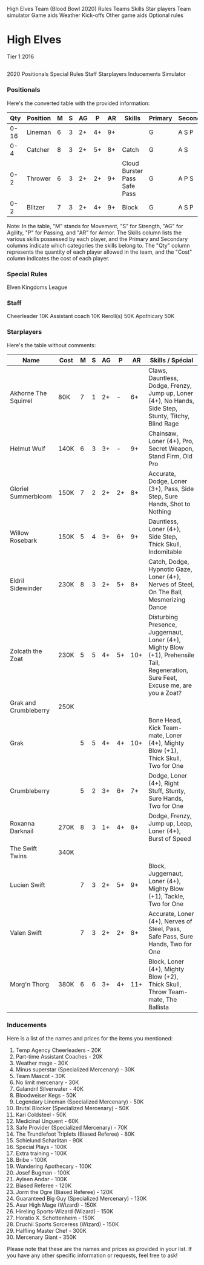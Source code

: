 ﻿
High Elves Team (Blood Bowl 2020)
Rules
Teams
Skills
Star players
Team simulator
Game aids
Weather
Kick-offs
Other game aids
Optional rules
# High Elves
Tier 1
2016
## 
2020
Positionals
Special Rules
Staff
Starplayers
Inducements
Simulator
### Positionals
Here's the converted table with the provided information:

| Qty  | Position        | M | S | AG | P  | AR | Skills                           | Primary | Secondary | Cost |
| ---- | --------------- | - | - | -- | -- | -- | -------------------------------- | ------- | --------- | ---- |
| 0-16 | Lineman         | 6 | 3 | 2+ | 4+ | 9+ |                                  | G       | A S P     | 70K  |
| 0-4  | Catcher         | 8 | 3 | 2+ | 5+ | 8+ | Catch                            | G       | A S       | 90K  |
| 0-2  | Thrower         | 6 | 3 | 2+ | 2+ | 9+ | Cloud Burster<br>Pass<br>Safe Pass | G       | A P S     | 100K |
| 0-2  | Blitzer         | 7 | 3 | 2+ | 4+ | 9+ | Block                            | G       | A S P     | 100K |

Note: In the table, "M" stands for Movement, "S" for Strength, "AG" for Agility, "P" for Passing, and "AR" for Armor. The Skills column lists the various skills possessed by each player, and the Primary and Secondary columns indicate which categories the skills belong to. The "Qty" column represents the quantity of each player allowed in the team, and the "Cost" column indicates the cost of each player.
### Special Rules
Elven Kingdoms League
### Staff
Cheerleader
10K
Assistant coach
10K
Reroll(s)
50K
Apothicary
50K
### Starplayers
Here's the table without comments:

| Name                   | Cost | M   | S   | AG  | P   | AR  | Skills / Spécial                                                  |
| ---------------------- | ---- | --- | --- | --- | --- | --- | ----------------------------------------------------------------- |
| Akhorne The Squirrel    | 80K  | 7   | 1   | 2+  | -   | 6+  | Claws, Dauntless, Dodge, Frenzy, Jump up, Loner (4+), No Hands, Side Step, Stunty, Titchy, Blind Rage    |
| Helmut Wulf            | 140K | 6   | 3   | 3+  | -   | 9+  | Chainsaw, Loner (4+), Pro, Secret Weapon, Stand Firm, Old Pro  |
| Gloriel Summerbloom     | 150K | 7   | 2   | 2+  | 2+  | 8+  | Accurate, Dodge, Loner (3+), Pass, Side Step, Sure Hands, Shot to Nothing                          |
| Willow Rosebark         | 150K | 5   | 4   | 3+  | 6+  | 9+  | Dauntless, Loner (4+), Side Step, Thick Skull, Indomitable     |
| Eldril Sidewinder       | 230K | 8   | 3   | 2+  | 5+  | 8+  | Catch, Dodge, Hypnotic Gaze, Loner (4+), Nerves of Steel, On The Ball, Mesmerizing Dance             |
| Zolcath the Zoat        | 230K | 5   | 5   | 4+  | 5+  | 10+ | Disturbing Presence, Juggernaut, Loner (4+), Mighty Blow (+1), Prehensile Tail, Regeneration, Sure Feet, Excuse me, are you a Zoat? |
| Grak and Crumbleberry   | 250K |     |     |     |     |     |                                                                 |
| Grak                   |      | 5   | 5   | 4+  | 4+  | 10+ | Bone Head, Kick Team-mate, Loner (4+), Mighty Blow (+1), Thick Skull, Two for One                       |
| Crumbleberry           |      | 5   | 2   | 3+  | 6+  | 7+  | Dodge, Loner (4+), Right Stuff, Stunty, Sure Hands, Two for One                                         |
| Roxanna Darknail        | 270K | 8   | 3   | 1+  | 4+  | 8+  | Dodge, Frenzy, Jump up, Leap, Loner (4+), Burst of Speed                                                      |
| The Swift Twins         | 340K |     |     |     |     |     |                                                                 |
| Lucien Swift           |      | 7   | 3   | 2+  | 5+  | 9+  | Block, Juggernaut, Loner (4+), Mighty Blow (+1), Tackle, Two for One                                       |
| Valen Swift            |      | 7   | 3   | 2+  | 2+  | 8+  | Accurate, Loner (4+), Nerves of Steel, Pass, Safe Pass, Sure Hands, Two for One                            |
| Morg'n Thorg           | 380K | 6   | 6   | 3+  | 4+  | 11+ | Block, Loner (4+), Mighty Blow (+2), Thick Skull, Throw Team-mate, The Ballista                             |
### Inducements
Here is a list of the names and prices for the items you mentioned:

1. Temp Agency Cheerleaders - 20K
2. Part-time Assistant Coaches - 20K
3. Weather mage - 30K
4. Minus superstar (Specialized Mercenary) - 30K
5. Team Mascot - 30K
6. No limit mercenary - 30K
7. Galandril Silverwater - 40K
8. Bloodweiser Kegs - 50K
9. Legendary Lineman (Specialized Mercenary) - 50K
10. Brutal Blocker (Specialized Mercenary) - 50K
11. Kari Coldsteel - 50K
12. Medicinal Unguent - 60K
13. Safe Provider (Specialized Mercenary) - 70K
14. The Trundlefoot Triplets (Biased Referee) - 80K
15. Schielund Scharlitan - 90K
16. Special Plays - 100K
17. Extra training - 100K
18. Bribe - 100K
19. Wandering Apothecary - 100K
20. Josef Bugman - 100K
21. Ayleen Andar - 100K
22. Biased Referee - 120K
23. Jorm the Ogre (Biased Referee) - 120K
24. Guaranteed Big Guy (Specialized Mercenary) - 130K
25. Asur High Mage (Wizard) - 150K
26. Hireling Sports-Wizard (Wizard) - 150K
27. Horatio X. Schottenheim - 150K
28. Druchii Sports Sorceress (Wizard) - 150K
29. Halfling Master Chef - 300K
30. Mercenary Giant - 350K

Please note that these are the names and prices as provided in your list. If you have any other specific information or requests, feel free to ask!
